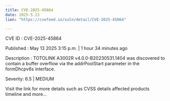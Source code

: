 ```yaml
---
title: CVE-2025-45864
date: 2025-5-13
lien: "https://cvefeed.io/vuln/detail/CVE-2025-45864"

---
```


CVE ID : CVE-2025-45864

Published :  May 13
2025
3:15 p.m. | 1 hour
34 minutes ago

Description : TOTOLINK A3002R v4.0.0-B20230531.1404 was discovered to contain a buffer overflow via the addrPoolStart parameter in the formDhcpv6s interface.

Severity: 6.5 | MEDIUM

Visit the link for more details
such as CVSS details
affected products
timeline
and more...
